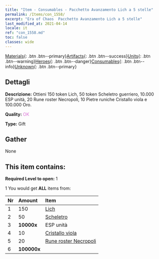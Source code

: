 ```yaml
---
title: "Item - Consumables - Pacchetto Avanzamento Lich a 5 stelle"
permalink: /Items/con_1558/
excerpt: "Era of Chaos  Pacchetto Avanzamento Lich a 5 stelle"
last_modified_at: 2021-04-14
locale: it
ref: "con_1558.md"
toc: false
classes: wide
---
```

 [Materials](/it/Items/){: .btn .btn--primary}[Artifacts](/it/Items/Artifacts/){: .btn .btn--success}[Units](/it/Items/Units/){: .btn .btn--warning}[Heroes](/it/Items/Heroes/){: .btn .btn--danger}[Consumables](/it/Items/Consumables/){: .btn .btn--info}[Unknown](/it/Items/Unknown/){: .btn .btn--primary}

## Dettagli
 **Descrizione:** Ottieni 150 token Lich, 50 token Scheletro guerriero, 10.000 ESP unità, 20 Rune roster Necropoli, 10 Pietre runiche Cristallo viola e 100.000 Oro.

 **Quality:** <span style="color: #DA70D6">OK</span>

 **Type:** Gift

## Gather

  None

## This item contains:

 **Required Level to open:** 1

 1 You would get **ALL** items  from:

  | Nr | Amount |     Item    |
  |:---|:-------|:------------|
  | 1 | 150 | [Lich](/it/Items/unt_212/) | 
  | 2 | 50 | [Scheletro](/it/Items/unt_208/) | 
  | 3 |  **10000x** | ESP unità |  | 
  | 4 | 10 | [Cristallo viola](/it/Items/con_720/) | 
  | 5 | 20 | [Rune roster Necropoli](/it/Items/con_755/) | 
  | 6 |  **100000x** | <i class="fas fa-coins"/> |  | 
